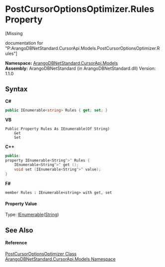 # PostCursorOptionsOptimizer.Rules Property 
 

\[Missing <summary> documentation for "P:ArangoDBNetStandard.CursorApi.Models.PostCursorOptionsOptimizer.Rules"\]

**Namespace:**&nbsp;<a href="35799343-7a53-6c3b-95d1-21ff990d1b8b">ArangoDBNetStandard.CursorApi.Models</a><br />**Assembly:**&nbsp;ArangoDBNetStandard (in ArangoDBNetStandard.dll) Version: 1.1.0

## Syntax

**C#**<br />
``` C#
public IEnumerable<string> Rules { get; set; }
```

**VB**<br />
``` VB
Public Property Rules As IEnumerable(Of String)
	Get
	Set
```

**C++**<br />
``` C++
public:
property IEnumerable<String^>^ Rules {
	IEnumerable<String^>^ get ();
	void set (IEnumerable<String^>^ value);
}
```

**F#**<br />
``` F#
member Rules : IEnumerable<string> with get, set

```


#### Property Value
Type: <a href="https://docs.microsoft.com/dotnet/api/system.collections.generic.ienumerable-1" target="_blank" rel="noopener noreferrer">IEnumerable</a>(<a href="https://docs.microsoft.com/dotnet/api/system.string" target="_blank" rel="noopener noreferrer">String</a>)

## See Also


#### Reference
<a href="3c5500f0-a6de-ebd8-28b5-ed16caffabf6">PostCursorOptionsOptimizer Class</a><br /><a href="35799343-7a53-6c3b-95d1-21ff990d1b8b">ArangoDBNetStandard.CursorApi.Models Namespace</a><br />